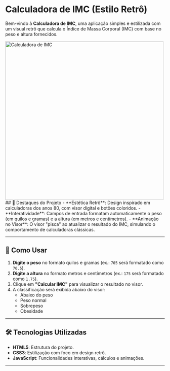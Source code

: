 # Calculadora de IMC (Estilo Retrô)

Bem-vindo à **Calculadora de IMC**, uma aplicação simples e estilizada com um visual retrô que calcula o Índice de Massa Corporal (IMC) com base no peso e altura fornecidos.

<img src="/assets/tela" alt="Calculadora de IMC" width="500">
## 🎨 Destaques do Projeto
- **Estética Retrô**: Design inspirado em calculadoras dos anos 80, com visor digital e botões coloridos.
- **Interatividade**: Campos de entrada formatam automaticamente o peso (em quilos e gramas) e a altura (em metros e centímetros).
- **Animação no Visor**: O visor "pisca" ao atualizar o resultado do IMC, simulando o comportamento de calculadoras clássicas.

---

## 🚀 Como Usar
1. **Digite o peso** no formato quilos e gramas (ex.: `705` será formatado como `70.5`).
2. **Digite a altura** no formato metros e centímetros (ex.: `175` será formatado como `1.75`).
3. Clique em **"Calcular IMC"** para visualizar o resultado no visor.
4. A classificação será exibida abaixo do visor:
   - Abaixo do peso
   - Peso normal
   - Sobrepeso
   - Obesidade

---

## 🛠️ Tecnologias Utilizadas
- **HTML5**: Estrutura do projeto.
- **CSS3**: Estilização com foco em design retrô.
- **JavaScript**: Funcionalidades interativas, cálculos e animações.

---
